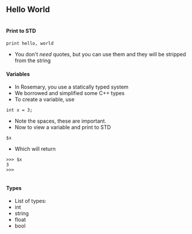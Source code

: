 ## Hello World
<img id ="print"></img>
#### Print to STD
```rsmy
print hello, world
```
- You don't _need_ quotes, but you can use them and they will be stripped from the string
<img id ="var"></img>
#### Variables
- In Rosemary, you use a statically typed system
- We borrowed and simplified some C++ types
- To create a variable, use
```rsmy
int x = 3;
```
- Note the spaces, these are important.
- Now to view a variable and print to STD
```rsmy
$x
```
- Which will return 
```rcon
>>> $x
3
>>>
```
<img id ="types"></img>
#### Types
- List of types:
- int
- string
- float
- bool
